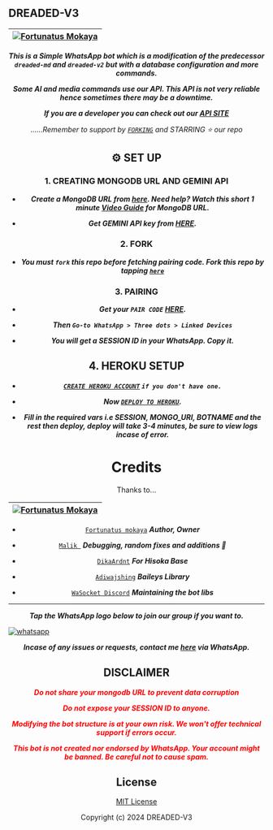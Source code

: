 ## DREADED-V3


<div align="center">

| [![Fortunatus Mokaya](https://github.com/Fortunatusmokaya.png?lenght=50width=50)](https://github.com/Fortunatusmokaya)|
|----|


***This is a Simple WhatsApp bot which is a modification of the predecessor `dreaded-md` and `dreaded-v2` but with a database configuration and more commands.***


 ***Some AI and media commands use our API. This API is not very reliable hence sometimes there may be a downtime.***

***If you are a developer you can check out our [API SITE](https://api.dreaded.site)***

......*Remember to support by [`FORKING`](https://github.com/Fortunatusmokaya/dreaded-v3/fork) and STARRING ⭐ our repo*



 

 ## ⚙️ SET UP

 ### 1. CREATING MONGODB URL AND GEMINI API

- ***Create a MongoDB URL from [here](mongodb.com). Need help? Watch this short 1 minute [Video Guide](https://youtube.com/shorts/pIHvoXkwmq4?feature=share) for MongoDB URL.***

- ***Get GEMINI API key from [HERE](https://aistudio.google.com/app/apikey).***

 ### 2. FORK

- ***You must `fork` this repo before fetching pairing code. Fork this repo by tapping  [`here`](https://github.com/Fortunatusmokaya/dreaded-v3/fork)***

### 3. PAIRING

- ***Get your `PAIR CODE` [HERE](https://pair.dreaded.site).***

- ***Then `Go-to WhatsApp > Three dots > Linked Devices`***

 - ***You will get a SESSION ID in your WhatsApp. Copy it.***



## 4. HEROKU SETUP
      
   - ***[`CREATE HEROKU ACCOUNT`](https://signup.heroku.com/) `if you don't have one.`***

- ***Now [`DEPLOY TO HEROKU`](https://dashboard.heroku.com/new?template=https://github.com/Fortunatusmokaya/dreaded-v3).***

- ***Fill in the required vars i.e SESSION, MONGO_URI, BOTNAME and the rest then deploy, deploy will take 3-4 minutes, be sure to view logs incase of error.***

# Credits

Thanks to...

<div align="center">

| [![Fortunatus Mokaya](https://github.com/Fortunatusmokaya.png?lenght=50width=50)](https://github.com/Fortunatusmokaya)|
|----|
* [`Fortunatus mokaya`](https://github.com/Fortunatusmokaya) ***Author, Owner***


* [`Malik `](https://github.com/darkLo1rd) ***Debugging, random fixes and additions 🌱***



* [`DikaArdnt`](https://github.com/DikaArdnt) ***For Hisoka Base***
* [`Adiwajshing`](https://github.com/WhiskeySockets/Baileys) ***Baileys Library***
* [`WaSocket Discord`](https://discord.gg/WeJM5FP9GG) ***Maintaining the bot libs***



---




***Tap the WhatsApp logo below to join our group if you want to.***




<p align="left">
  <a aria-label="Join our channel for updates" href="https://chat.whatsapp.com/HPik6o5GenqDBCosvXW3oe" target="_blank">
    <img alt="whatsapp" src="https://img.shields.io/badge/WA GROUP-25D366?style=for-the-badge&logo=whatsapp&logoColor=white" />
  </a>


***Incase of any issues or requests, contact me  [here](https://wa.me/+254114018035) via WhatsApp.***

## DISCLAIMER


<span style="color: red;">***Do not share your mongodb URL to prevent data corruption***</span>

<span style="color: red;">***Do not expose your SESSION ID to anyone.***</span>

<span style="color: red;">***Modifying the bot structure is at your own risk. We won't offer technical support if errors occur.***</span>

<span style="color: red;">***This bot is not created nor endorsed by WhatsApp. Your account might be banned. Be careful not to cause spam.***</span>



## License

[MIT License](https://github.com/Fortunatusmokaya/dreaded-v3/blob/main/LICENSE)

Copyright (c) 2024 DREADED-V3



